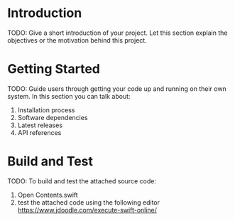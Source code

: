 # Introduction 
TODO: Give a short introduction of your project. Let this section explain the objectives or the motivation behind this project. 

# Getting Started
TODO: Guide users through getting your code up and running on their own system. In this section you can talk about:
1.	Installation process
2.	Software dependencies
3.	Latest releases
4.	API references

# Build and Test
TODO: To build and test the attached source code:
1.  Open Contents.swift 
2. test the attached code using the following editor
    https://www.jdoodle.com/execute-swift-online/ 


